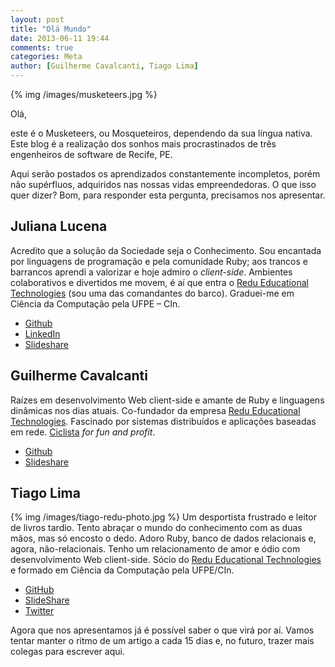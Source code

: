 ```yaml
---
layout: post
title: "Olá Mundo"
date: 2013-06-11 19:44
comments: true
categories: Meta
author: [Guilherme Cavalcanti, Tiago Lima]
---
```


{% img /images/musketeers.jpg %}

Olá,

este é o Musketeers, ou Mosqueteiros, dependendo da sua língua nativa. Este blog é a realização dos sonhos mais procrastinados de três engenheiros de software de Recife, PE.

Aqui serão postados os aprendizados constantemente incompletos, porém não supérfluos, adquiridos nas nossas vidas empreendedoras. O que isso quer dizer? Bom, para responder esta pergunta, precisamos nos apresentar.

## Juliana Lucena

Acredito que a solução da Sociedade seja o Conhecimento. Sou encantada por linguagens de programação e pela comunidade Ruby; aos trancos e barrancos aprendi a valorizar e hoje admiro o *client-side*. Ambientes colaborativos e divertidos me movem, é aí que entra o [Redu Educational Technologies](http://redu.com.br) (sou uma das comandantes do barco). Graduei-me em Ciência da Computação pela UFPE – CIn.

- [Github](http://github.com/julianalucena)
- [LinkedIn](http://br.linkedin.com/in/julianalucena)
- [Slideshare](http://www.slideshare.net/JulianaLucena)

## Guilherme Cavalcanti

Raízes em desenvolvimento Web client-side e amante de Ruby e linguagens dinâmicas nos dias atuais. Co-fundador da empresa [Redu Educational Technologies](http://redu.com.br). Fascinado por sistemas distribuídos e aplicações baseadas em rede. [Ciclista](http://www.strava.com/athletes/1339443) *for fun and profit*.

- [Github](http://github.com/guiocavalcanti)
- [Slideshare](http://www.slideshare.net/guiocavalcanti/)

## Tiago Lima

{% img /images/tiago-redu-photo.jpg %}
Um desportista frustrado e leitor de livros tardio. Tento abraçar o mundo do conhecimento com as duas mãos, mas só encosto o dedo. Adoro Ruby, banco de dados relacionais e, agora, não-relacionais. Tenho um relacionamento de amor e ódio com desenvolvimento Web client-side. Sócio do [Redu Educational Technologies](http://redu.com.br) e formado em Ciência da Computação pela UFPE/CIn.

- [GitHub](http://github.com/fltiago)
- [SlideShare](http://www.slideshare.net/TiagoLima8)
- [Twitter](https://twitter.com/fltiago)

Agora que nos apresentamos já é possível saber o que virá por aí. Vamos tentar manter o ritmo de um artigo a cada 15 dias e, no futuro, trazer mais colegas para escrever aqui.

